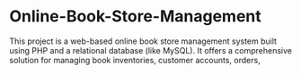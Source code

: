 # Online-Book-Store-Management
This project is a web-based online book store management system built using PHP and a relational database (like MySQL). It offers a comprehensive solution for managing book inventories, customer accounts, orders,
